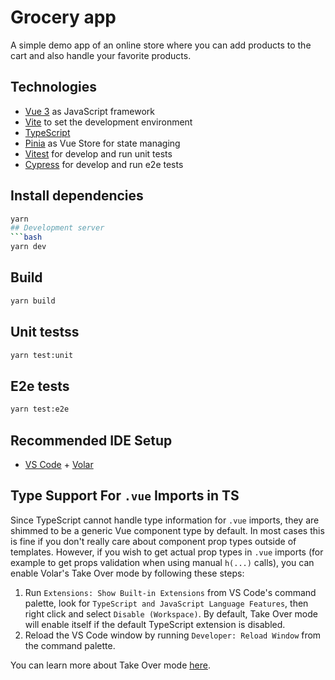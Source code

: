 # Grocery app
A simple demo app of an online store where you can add products to the cart and also handle your favorite products.
## Technologies
- [Vue 3](https://vuejs.org) as JavaScript framework
- [Vite](https://vitejs.dev) to set the development environment
- [TypeScript](https://www.typescriptlang.org)
- [Pinia](https://pinia.vuejs.org/) as Vue Store for state managing
- [Vitest](https://vitest.dev/) for develop and run unit tests
- [Cypress](https://www.cypress.io/) for develop and run e2e tests
## Install dependencies
```bash
yarn
## Development server
```bash
yarn dev
```
## Build
```bash
yarn build
```
## Unit testss
```bash
yarn test:unit
```

## E2e tests
```bash
yarn test:e2e
```

## Recommended IDE Setup
- [VS Code](https://code.visualstudio.com/) + [Volar](https://marketplace.visualstudio.com/items?itemName=Vue.volar)

## Type Support For `.vue` Imports in TS

Since TypeScript cannot handle type information for `.vue` imports, they are shimmed to be a generic Vue component type by default. In most cases this is fine if you don't really care about component prop types outside of templates. However, if you wish to get actual prop types in `.vue` imports (for example to get props validation when using manual `h(...)` calls), you can enable Volar's Take Over mode by following these steps:

1. Run `Extensions: Show Built-in Extensions` from VS Code's command palette, look for `TypeScript and JavaScript Language Features`, then right click and select `Disable (Workspace)`. By default, Take Over mode will enable itself if the default TypeScript extension is disabled.
2. Reload the VS Code window by running `Developer: Reload Window` from the command palette.

You can learn more about Take Over mode [here](https://github.com/johnsoncodehk/volar/discussions/471).

